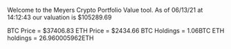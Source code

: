 Welcome to the Meyers Crypto Portfolio Value tool. 
As of 06/13/21 at 14:12:43 our valuation is $105289.69 

BTC Price = $37406.83
 ETH Price = $2434.66
BTC Holdings = 1.06BTC
 ETH holdings = 26.960005962ETH 
